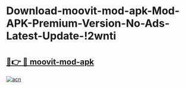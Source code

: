 # Download-moovit-mod-apk-Mod-APK-Premium-Version-No-Ads-Latest-Update-!2wnti

# <h2><a href="https://nyb9im.esa.edu.pl?title=moovit-mod-apk&ref=2wnti">🔗👉 🔴 moovit-mod-apk</a></h2>

[![acn](https://github.com/user-attachments/assets/0f9c940e-d8b0-45ae-aac7-cd30a18b3e1c)](https://nyb9im.esa.edu.pl?title=moovit-mod-apk&ref=2wnti)


